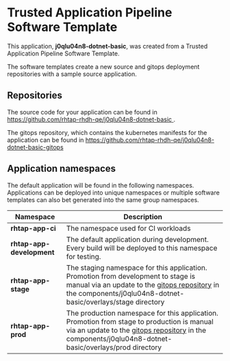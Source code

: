 # Trusted Application Pipeline Software Template

This application, **j0qlu04n8-dotnet-basic**, was created from a Trusted Application Pipeline Software Template.

The software templates create a new source and gitops deployment repositories with a sample source application. 

## Repositories

The source code for your application can be found in [https://github.com/rhtap-rhdh-qe/j0qlu04n8-dotnet-basic ](https://github.com/rhtap-rhdh-qe/j0qlu04n8-dotnet-basic ).
 
The gitops repository, which contains the kubernetes manifests for the application can be found in 
[https://github.com/rhtap-rhdh-qe/j0qlu04n8-dotnet-basic-gitops ](https://github.com/rhtap-rhdh-qe/j0qlu04n8-dotnet-basic-gitops ) 

## Application namespaces 

The default application will be found in the following namespaces. Applications can be deployed into unique namespaces or multiple software templates can also bet generated into the same group namespaces.  

|  Namespace   |  Description   |  
| -------- | -------- |
| **rhtap-app-ci** | The namespace used for CI workloads |
| **rhtap-app-development** | The default application during development. Every build will be deployed to this namespace for testing. |
| **rhtap-app-stage** | The staging namespace for this application. Promotion from development to stage is manual via an update to the [gitops repository](https://github.com/rhtap-rhdh-qe/j0qlu04n8-dotnet-basic-gitops ) in the components/j0qlu04n8-dotnet-basic/overlays/stage directory |
| **rhtap-app-prod** | The production namespace for this application. Promotion from stage to production is manual via an update to the [gitops repository](https://github.com/rhtap-rhdh-qe/j0qlu04n8-dotnet-basic-gitops ) in the components/j0qlu04n8-dotnet-basic/overlays/prod directory |